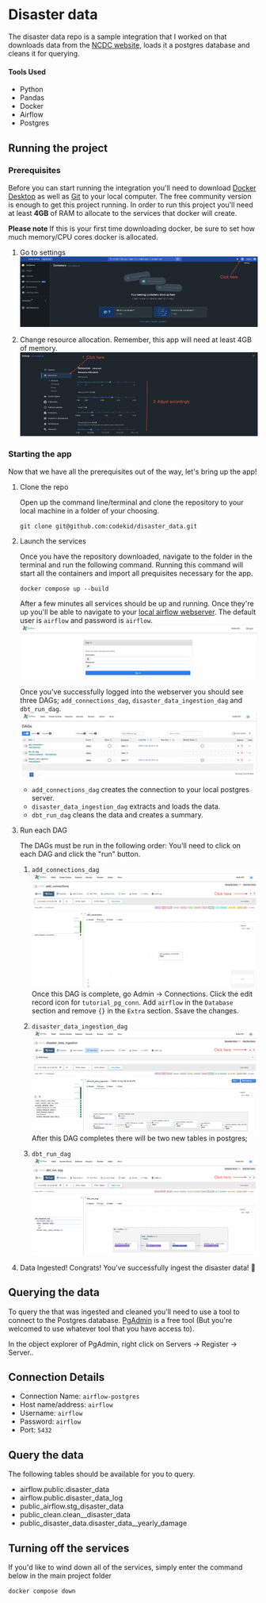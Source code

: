 # Disaster data

The disaster data repo is a sample integration that I worked on that downloads data from the [NCDC website](https://www1.ncdc.noaa.gov/pub/data/swdi/stormevents/csvfiles/), loads it a postgres database and cleans it for querying.

#### Tools Used

- Python
- Pandas
- Docker
- Airflow
- Postgres

## Running the project

### Prerequisites

Before you can start running the integration you'll need to download [Docker Desktop](https://www.docker.com/products/docker-desktop/) as well as [Git](https://git-scm.com/downloads) to your local computer. The free community version is enough to get this project running. In order to run this project you'll need at least **4GB** of RAM to allocate to the services that docker will create.

**Please note** If this is your first time downloading docker, be sure to set how much memory/CPU cores docker is allocated.

1. Go to settings
    ![Go to setting](images/click_settings.png)

2. Change resource allocation. Remember, this app will need at least 4GB of memory.
    ![change_allocation](images/change_allocation.png)

### Starting the app

Now that we have all the prerequisites out of the way, let's bring up the app!

1. Clone the repo

   Open up the command line/terminal and clone the repository to your local machine in a folder of your choosing.

    ```shell
    git clone git@github.com:codekid/disaster_data.git
    ```

2. Launch the services

    Once you have the repository downloaded, navigate to the folder in the terminal and run the following command. Running this command will start all the containers and import all prequisites necessary for the app.

    ```shell
    docker compose up --build
    ```

    After a few minutes all services should be up and running. Once they're up you'll be able to navigate to your [local airflow webserver](http://localhost:8080/). The default user is `airflow` and password is `airflow`.
    ![login_screent](images/airflow_login.png)

    Once you've successfully logged into the webserver you should see three DAGs; `add_connections_dag`, `disaster_data_ingestion_dag` and `dbt_run_dag`.
    ![dag_list](images/dag_list.png)

    - `add_connections_dag` creates the connection to your local postgres server.
    - `disaster_data_ingestion_dag` extracts and loads the data.
    - `dbt_run_dag` cleans the data and creates a summary.

3. Run each DAG

    The DAGs must be run in the following order:
    You'll need to click on each DAG and click the "run" button.
    1. `add_connections_dag`
        ![add_connections_dag](images/add_connections.png)
        Once this DAG is complete, go Admin -> Connections. Click the edit record icon for `tutorial_pg_conn`. Add `airflow` in the `Database` section and remove `{}` in the `Extra` section. Ssave the changes.

    2. `disaster_data_ingestion_dag`
        ![disaster_data_ingestion](images/disaster_data_ingestion.png)
        After this DAG completes there will be two new tables in postgres;
    3. `dbt_run_dag`
        ![dbt_run](images/dbt_run.png)

4. Data Ingested!
    Congrats! You've successfully ingest the disaster data! :clap:

## Querying the data

To query the that was ingested and cleaned you'll need to use a tool to connect to the Postgres database. [PgAdmin](https://www.pgadmin.org/download/) is a free tool (But you're welcomed to use whatever tool that you have access to).

In the object explorer of PgAdmin, right click on Servers -> Register -> Server..

Connection Details
-

- Connection Name: `airflow-postgres`
- Host name/address: `airflow`
- Username: `airflow`
- Password: `airflow`
- Port: `5432`

Query the data
-

The following tables should be available for you to query.

- airflow.public.disaster_data
- airflow.public.disaster_data_log
- public_airflow.stg_disaster_data
- public_clean.clean__disaster_data
- public_disaster_data.disaster_data__yearly_damage

Turning off the services
-

If you'd like to wind down all of the services, simply enter the command below in the main project folder

```shell
docker compose down
```
